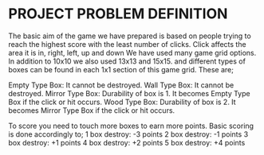 # PROJECT PROBLEM DEFINITION
The basic aim of the game we have prepared is based on people trying to reach the highest score with the least number of clicks. Click affects the area it is in, right, left, up and down We have used many game grid options. In addition to 10x10 we also used 13x13 and 15x15. and different types of boxes can be found in each 1x1 section of this game grid. These are;

Empty Type Box: It cannot be destroyed.
Wall Type Box: It cannot be destroyed.
Mirror Type Box: Durability of box is 1. It becomes Empty Type Box if the click or hit occurs.
Wood Type Box: Durability of box is 2. It becomes Mirror Type Box if the click or hit occurs.

To score you need to touch more boxes to earn more points.
Basic scoring is done accordingly to;
1 box destroy: -3 points
2 box destroy: -1 points
3 box destroy: +1 points
4 box destroy: +2 points
5 box destroy: +4 points
